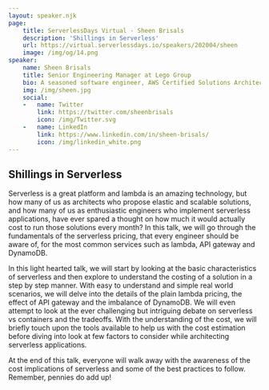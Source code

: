 ```yaml
---
layout: speaker.njk
page:
    title: ServerlessDays Virtual - Sheen Brisals
    description: 'Shillings in Serverless'
    url: https://virtual.serverlessdays.io/speakers/202004/sheen
    image: /img/og/14.png
speaker:
    name: Sheen Brisals
    title: Senior Engineering Manager at Lego Group
    bio: A seasoned software engineer, AWS Certified Solutions Architect and a team coach, currently working as a Senior Engineering Manager at The LEGO Group architecting serverless solutions. Previously as a principal engineer, tech lead and development manager with leading organizations such as Oracle Corporation, Hewlett-Packard, Omron, TATA, BAe and others. \n\r Regular speaker at serverless and AWS conferences. Keen participant at Serverless meetups in London, AWS summits, Serverless Days and others. 
    img: /img/sheen.jpg
    social:
    -   name: Twitter
        link: https://twitter.com/sheenbrisals
        icon: /img/Twitter.svg
    -   name: LinkedIn
        link: https://www.linkedin.com/in/sheen-brisals/
        icon: /img/linkedin_white.png
---
```



## Shillings in Serverless

Serverless is a great platform and lambda is an amazing technology, but how many of us as architects who propose elastic and scalable solutions, and how many of us as enthusiastic engineers who implement serverless applications, have ever spared a thought on how much it would actually cost to run those solutions every month? In this talk, we will go through the fundamentals of the serverless pricing, that every engineer should be aware of, for the most common services such as lambda, API gateway and DynamoDB. 

In this light hearted talk, we will start by looking at the basic characteristics of serverless and then explore to understand the costing of a solution in a step by step manner. With easy to understand and simple real world scenarios, we will delve into the details of the plain lambda pricing, the effect of API gateway and the imbalance of DynamoDB. We will even attempt to look at the ever challenging but intriguing debate on serverless vs containers and the tradeoffs. With the understanding of the cost, we will briefly touch upon the tools available to help us with the cost estimation before diving into look at few factors to consider while architecting serverless applications. 

At the end of this talk, everyone will walk away with the awareness of the cost implications of serverless and some of the best practices to follow. Remember, pennies do add up! 
